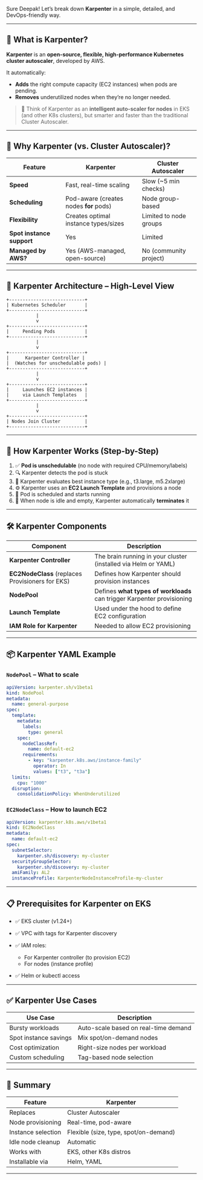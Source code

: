 Sure Deepak! Let’s break down **Karpenter** in a simple, detailed, and DevOps-friendly way.

---

## 🚀 What is **Karpenter**?

**Karpenter** is an **open-source, flexible, high-performance Kubernetes cluster autoscaler**, developed by AWS.

It automatically:

* **Adds** the right compute capacity (EC2 instances) when pods are pending.
* **Removes** underutilized nodes when they’re no longer needed.

> 🔄 Think of Karpenter as an **intelligent auto-scaler for nodes** in EKS (and other K8s clusters), but smarter and faster than the traditional Cluster Autoscaler.

---

## 🧠 Why Karpenter (vs. Cluster Autoscaler)?

| Feature                   | Karpenter                              | Cluster Autoscaler     |
| ------------------------- | -------------------------------------- | ---------------------- |
| **Speed**                 | Fast, real-time scaling                | Slow (\~5 min checks)  |
| **Scheduling**            | Pod-aware (creates nodes **for** pods) | Node group-based       |
| **Flexibility**           | Creates optimal instance types/sizes   | Limited to node groups |
| **Spot instance support** | Yes                                    | Limited                |
| **Managed by AWS?**       | Yes (AWS-managed, open-source)         | No (community project) |

---

## 🧩 Karpenter Architecture – High-Level View

```text
+----------------------------+
| Kubernetes Scheduler       |
+----------------------------+
           |
           v
+----------------------------+
|     Pending Pods           |
+----------------------------+
           |
           v
+----------------------------+
|      Karpenter Controller |
|  (Watches for unschedulable pods) |
+----------------------------+
           |
           v
+----------------------------+
|     Launches EC2 instances |
|     via Launch Templates   |
+----------------------------+
           |
           v
+----------------------------+
| Nodes Join Cluster         |
+----------------------------+
```

---

## 🔧 How Karpenter Works (Step-by-Step)

1. ✅ **Pod is unschedulable** (no node with required CPU/memory/labels)
2. 🔍 Karpenter detects the pod is stuck
3. 🧠 Karpenter evaluates best instance type (e.g., t3.large, m5.2xlarge)
4. ⚙️ Karpenter uses an **EC2 Launch Template** and provisions a node
5. 🔄 Pod is scheduled and starts running
6. 🧹 When node is idle and empty, Karpenter automatically **terminates** it

---

## 🛠️ Karpenter Components

| Component                                        | Description                                                            |
| ------------------------------------------------ | ---------------------------------------------------------------------- |
| **Karpenter Controller**                         | The brain running in your cluster (installed via Helm or YAML)         |
| **EC2NodeClass** (replaces Provisioners for EKS) | Defines how Karpenter should provision instances                       |
| **NodePool**                                     | Defines **what types of workloads** can trigger Karpenter provisioning |
| **Launch Template**                              | Used under the hood to define EC2 configuration                        |
| **IAM Role for Karpenter**                       | Needed to allow EC2 provisioning                                       |

---

## 📦 Karpenter YAML Example

### `NodePool` – What to scale

```yaml
apiVersion: karpenter.sh/v1beta1
kind: NodePool
metadata:
  name: general-purpose
spec:
  template:
    metadata:
      labels:
        type: general
    spec:
      nodeClassRef:
        name: default-ec2
      requirements:
        - key: "karpenter.k8s.aws/instance-family"
          operator: In
          values: ["t3", "t3a"]
  limits:
    cpu: "1000"
  disruption:
    consolidationPolicy: WhenUnderutilized
```

### `EC2NodeClass` – How to launch EC2

```yaml
apiVersion: karpenter.k8s.aws/v1beta1
kind: EC2NodeClass
metadata:
  name: default-ec2
spec:
  subnetSelector:
    karpenter.sh/discovery: my-cluster
  securityGroupSelector:
    karpenter.sh/discovery: my-cluster
  amiFamily: AL2
  instanceProfile: KarpenterNodeInstanceProfile-my-cluster
```

---

## 📋 Prerequisites for Karpenter on EKS

* ✅ EKS cluster (v1.24+)
* ✅ VPC with tags for Karpenter discovery
* ✅ IAM roles:

  * For Karpenter controller (to provision EC2)
  * For nodes (instance profile)
* ✅ Helm or kubectl access

---

## ✅ Karpenter Use Cases

| Use Case              | Description                          |
| --------------------- | ------------------------------------ |
| Bursty workloads      | Auto-scale based on real-time demand |
| Spot instance savings | Mix spot/on-demand nodes             |
| Cost optimization     | Right-size nodes per workload        |
| Custom scheduling     | Tag-based node selection             |

---

## 🧠 Summary

| Feature            | Karpenter                             |
| ------------------ | ------------------------------------- |
| Replaces           | Cluster Autoscaler                    |
| Node provisioning  | Real-time, pod-aware                  |
| Instance selection | Flexible (size, type, spot/on-demand) |
| Idle node cleanup  | Automatic                             |
| Works with         | EKS, other K8s distros                |
| Installable via    | Helm, YAML                            |

---

